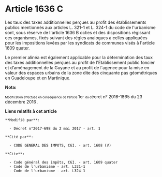 # Article 1636 C

Les taux des taxes additionnelles perçues au profit des établissements publics mentionnés aux articles L. 321-1 et L. 324-1
du code de l'urbanisme sont, sous réserve de l'article 1636 B octies et des dispositions régissant ces organismes, fixés
suivant des règles analogues à celles appliquées pour les impositions levées par les syndicats de communes visés à l'article
1609 quater.

Le premier alinéa est également applicable pour la détermination des taux des taxes additionnelles perçues au profit de
l'Etablissement public foncier et d'aménagement de la Guyane et au profit de l'agence pour la mise en valeur des espaces
urbains de la zone dite des cinquante pas géométriques en Guadeloupe et en Martinique.

**Nota:**

<font color="#000000" size="1">Modification effectuée en conséquence de l’article </font>1er
  <font size="1" color="#000000"> du d</font>écret n° 2016-1865 du 23 décembre 2016
  <font size="1" color="#000000">.</font>

**Liens relatifs à cet article**

	**Modifié par**:

	  - Décret n°2017-698 du 2 mai 2017 - art. 1

	**Cité par**:

	  - CODE GENERAL DES IMPOTS, CGI. - art. 1608 (V)

	**Cite**:

	  - Code général des impôts, CGI. - art. 1609 quater
	  - Code de l'urbanisme - art. L321-1
	  - Code de l'urbanisme - art. L324-1
